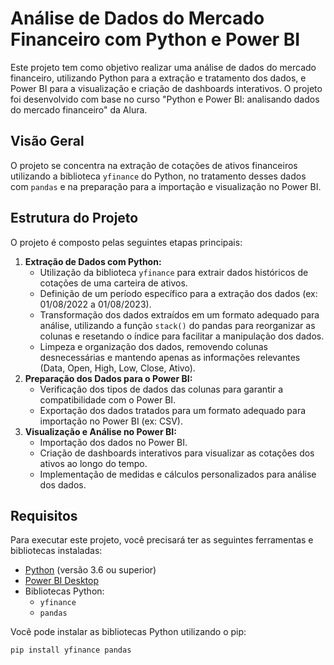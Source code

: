 # Análise de Dados do Mercado Financeiro com Python e Power BI

Este projeto tem como objetivo realizar uma análise de dados do mercado financeiro, utilizando Python para a extração e tratamento dos dados, e Power BI para a visualização e criação de dashboards interativos. O projeto foi desenvolvido com base no curso "Python e Power BI: analisando dados do mercado financeiro" da Alura.

## Visão Geral

O projeto se concentra na extração de cotações de ativos financeiros utilizando a biblioteca `yfinance` do Python, no tratamento desses dados com `pandas` e na preparação para a importação e visualização no Power BI.

## Estrutura do Projeto

O projeto é composto pelas seguintes etapas principais:

1.  **Extração de Dados com Python:**
    *   Utilização da biblioteca `yfinance` para extrair dados históricos de cotações de uma carteira de ativos.
    *   Definição de um período específico para a extração dos dados (ex: 01/08/2022 a 01/08/2023).
    *   Transformação dos dados extraídos em um formato adequado para análise, utilizando a função `stack()` do pandas para reorganizar as colunas e resetando o índice para facilitar a manipulação dos dados.
    *   Limpeza e organização dos dados, removendo colunas desnecessárias e mantendo apenas as informações relevantes (Data, Open, High, Low, Close, Ativo).
2.  **Preparação dos Dados para o Power BI:**
    *   Verificação dos tipos de dados das colunas para garantir a compatibilidade com o Power BI.
    *   Exportação dos dados tratados para um formato adequado para importação no Power BI (ex: CSV).
3.  **Visualização e Análise no Power BI:**
    *   Importação dos dados no Power BI.
    *   Criação de dashboards interativos para visualizar as cotações dos ativos ao longo do tempo.
    *   Implementação de medidas e cálculos personalizados para análise dos dados.

## Requisitos

Para executar este projeto, você precisará ter as seguintes ferramentas e bibliotecas instaladas:

*   [Python](https://www.python.org/downloads/) (versão 3.6 ou superior)
*   [Power BI Desktop](https://powerbi.microsoft.com/pt-br/desktop/)
*   Bibliotecas Python:
    *   `yfinance`
    *   `pandas`

Você pode instalar as bibliotecas Python utilizando o pip:

```bash
pip install yfinance pandas